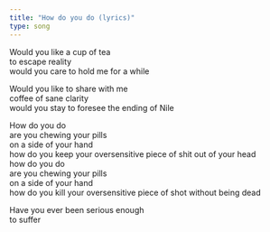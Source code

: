 ```yaml
---
title: "How do you do (lyrics)"
type: song
---
```


Would you like a cup of tea  
to escape reality  
would you care to hold me for a while

Would you like to share with me  
coffee of sane clarity  
would you stay to foresee the ending of Nile

How do you do  
are you chewing your pills  
on a side of your hand  
how do you keep your oversensitive piece of shit out of your head  
how do you do  
are you chewing your pills  
on a side of your hand  
how do you kill your oversensitive piece of shot without being dead

Have you ever been serious enough  
to suffer  

